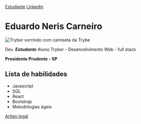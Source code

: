 <!DOCTYPE html>
<html lang="pt-br">

<head>
  <meta charset="UTF-8">
  <meta http-equiv="X-UA-Compatible" content="IE=edge">
  <meta name="viewport" content="width=device-width, initial-scale=1.0">
  
  <link rel="stylesheet" href="./style.css" />

</head>

<body>
  <a href="#sobre-mim">Estudante</a>
  <a href="https://www.linkedin.com/in/eduardo-neris-carneiro-858782246/" target="_blank">Linkedin</a>
  <div>
  <h1 class="meuNome">Eduardo Neris Carneiro</h1>
  <div class="imagem-container">
  <img
    src="https://media.licdn.com/dms/image/C4D03AQHiLuDB7tpvAA/profile-displayphoto-shrink_200_200/0/1659984129739?e=1687996800&v=beta&t=qW1lDA7BZpdOTu7BrrpUYhukMizPXHephUsBRusX1_g"
    alt="Tryber sorrindo com camiseta da Trybe" id="foto">
  <p class="descricao">Dev. <strong><em>Estudante</em></strong> Aluno Tryber - Desenvolvimento Web - full stack</p>
  </div>
  <p class="resido"><strong>Presidente Prudente - SP</strong></p>
  </div>
  <h2>Lista de habilidades</h2>
  <ul>
    <li class="javascript">Javascript</li>
    <li class="sql">SQL</li>
    <li class="react">React</li>
    <li class="bootstrap">Bootstrap</li>
    <li class="metoAgil">Metodologias ágeis</li>
  </ul>
 
  <a href="https://www.linkedin.com/in/eduardo-neris-carneiro-858782246/" target="_blank">Artigo legal</a>
</body>

</html>